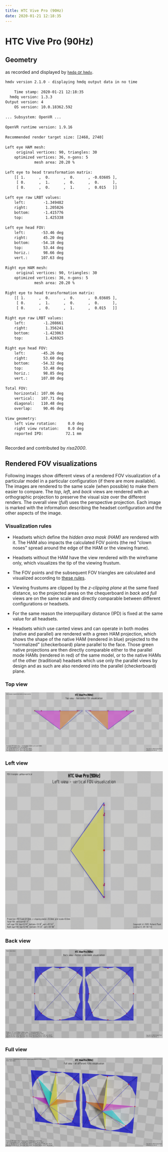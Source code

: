```yaml
---
title: HTC Vive Pro (90Hz)
date: 2020-01-21 12:18:35
---
```

# HTC Vive Pro (90Hz)

## Geometry

as recorded and displayed by [`hmdq` or `hmdv`](https://github.com/risa2000/hmdq).
```
hmdv version 2.1.0 - displaying hmdq output data in no time

    Time stamp: 2020-01-21 12:18:35
  hmdq version: 1.3.3
Output version: 4
    OS version: 10.0.18362.592

... Subsystem: OpenVR ...

OpenVR runtime version: 1.9.16

Recommended render target size: [2468, 2740]

Left eye HAM mesh:
     original vertices: 90, triangles: 30
    optimized vertices: 36, n-gons: 5
             mesh area: 20.20 %

Left eye to head transformation matrix:
    [[ 1.      ,  0.      ,  0.      , -0.03605 ],
     [ 0.      ,  1.      ,  0.      ,  0.      ],
     [ 0.      ,  0.      ,  1.      ,  0.015   ]]

Left eye raw LRBT values:
    left:        -1.349482
    right:        1.205826
    bottom:      -1.415776
    top:          1.425338

Left eye head FOV:
    left:       -53.46 deg
    right:       45.20 deg
    bottom:     -54.18 deg
    top:         53.44 deg
    horiz.:      98.66 deg
    vert.:      107.63 deg

Right eye HAM mesh:
     original vertices: 90, triangles: 30
    optimized vertices: 36, n-gons: 5
             mesh area: 20.20 %

Right eye to head transformation matrix:
    [[ 1.      ,  0.      ,  0.      ,  0.03605 ],
     [ 0.      ,  1.      ,  0.      ,  0.      ],
     [ 0.      ,  0.      ,  1.      ,  0.015   ]]

Right eye raw LRBT values:
    left:        -1.208661
    right:        1.356241
    bottom:      -1.423063
    top:          1.426925

Right eye head FOV:
    left:       -45.26 deg
    right:       53.60 deg
    bottom:     -54.32 deg
    top:         53.48 deg
    horiz.:      98.85 deg
    vert.:      107.80 deg

Total FOV:
    horizontal: 107.06 deg
    vertical:   107.71 deg
    diagonal:   110.48 deg
    overlap:     90.46 deg

View geometry:
    left view rotation:     0.0 deg
    right view rotation:    0.0 deg
    reported IPD:          72.1 mm


```
Recorded and contributed by _risa2000_.

## Rendered FOV visualizations

Following images show different views of a rendered FOV visualization of a
particular model in a particular configuration (if there are more available).
The images are rendered to the same scale (when possible) to make them easier
to compare. The _top_, _left_, and _back_ views are rendered with an
orthographic projection to preserve the visual size over the different renders.
The overall view (_full_) uses the perspective projection. Each image is marked
with the information describing the headset configuration and the other aspects
of the image.

### Visualization rules

* Headsets which define the _hidden area mask (HAM)_ are rendered with it. The
  HAM also impacts the calculated FOV points (the red "clown noses" spread
  around the edge of the HAM or the viewing frame).

* Headsets without the HAM have the view rendered with the wireframe only, which
  visualizes the tip of the viewing frustum.

* The FOV points and the subsequent FOV triangles are calculated and visualized
  according to [these
  rules](https://risa2000.github.io/vrdocs/docs/hmd_fov_calculation).

* Viewing frustums are clipped by the _z-clipping plane_ at the same fixed
  distance, so the projected areas on the chequerboard in _back_ and _full_
  views are on the same scale and directly comparable between different
  configurations or headsets.

* For the same reason the interpupillary distance (IPD) is fixed at the same
  value for all headsets.

* Headsets which use canted views and can operate in both modes (native and
  parallel) are rendered with a green HAM projection, which shows the shape of
  the native HAM (rendered in blue) projected to the "normalized"
  (checkerboard) plane parallel to the face. Those green native projections are
  then directly comparable either to the parallel mode HAMs (rendered in red)
  of the same model, or to the native HAMs of the other (traditional) headsets
  which use only the parallel views by design and as such are also rendered
  into the parallel (checkerboard) plane.

### Top view
[![HTC Vive Pro (90Hz) - top view](../images/VivePro_Native_90Hz_top.dmx.png)](../images/VivePro_Native_90Hz_top.dmx.png)

### Left view
[![HTC Vive Pro (90Hz) - left view](../images/VivePro_Native_90Hz_left.dmx.png)](../images/VivePro_Native_90Hz_left.dmx.png)

### Back view
[![HTC Vive Pro (90Hz) - back view](../images/VivePro_Native_90Hz_back.dmx.png)](../images/VivePro_Native_90Hz_back.dmx.png)

### Full view
[![HTC Vive Pro (90Hz) - full view](../images/VivePro_Native_90Hz_over.dmx.png)](../images/VivePro_Native_90Hz_over.dmx.png)

